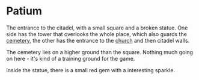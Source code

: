 Patium
======

The entrance to the citadel, with a small square and a broken
statue. One side has the tower that overlooks the whole 
place, which also guards the [cemetery](cemetery.md), the 
other has the entrance to the [church](church.md) and then 
citadel walls.

The cemetery lies on a higher ground than the square. Nothing
much going on here - it's kind of a training ground for the
game.

Inside the statue, there is a small red gem with a 
interesting sparkle.